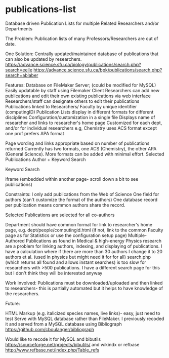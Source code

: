 # publications-list
Database driven Publication Lists for multiple Related Researchers and/or Departments

The Problem: Publication lists of many Professors/Researchers are out of date.

One Solution: Centrally updated/maintained database of publications that can also be updated by researchers.  
https://advance.science.sfu.ca/biology/publications/search.php?search=eelle
https://advance.science.sfu.ca/bpk/publications/search.php?search=ablaber

Features:
Database on FileMaker Server;  (could be modified for MySQL)
Easily updatable by staff using Filemaker Client
Researchers can add new publications and edit their own existing publications via web interface
Researchers/staff can designate others to edit their publications
Publications linked to Researchers/ Faculty by unique identifier (computingID) 
Publication Lists display in different formats for different disciplines
Configuration/customization in a single file 
Displays name of researcher and links to researcher's home page
Customized for each dept, and/or for individual researchers
e.g, Chemistry uses ACS format except one prof prefers APA format
 
Page wording and links appropriate based on number of publications returned
Currently has two formats, one ACS (Chemistry), the other APA (General Science). 
More formats can be added with minimal effort.
Selected Publications
Author + Keyword Search
 
Keyword Search
 
iframe (embedded within another page- scroll down a bit to see publications)

Constraints:
I only add publications from the Web of Science
One field for authors (can't customize the format of the authors)
One database record per publication means common authors share the record.
 
Selected Publications are selected for all co-authors
 
Department should have common format for link to researcher's home page, 
e.g. dept/people/computingid.html (if not, link to the common Faculty page as for Statistics or use the configuration setup page)
Multiple-Authored Publications as found in Medical & high-energy Physics research are a problem 
for linking authors, indexing, and displaying of publications.  I have a calculation where if there are more than 30 authors I change it to 20 authors et al. (used in physics but might need it for for all)
search.php (which returns all found and allows instant searches) is too slow for researchers with >500 publications. I have a different search page for this but I don't think they will be interested anyway
 

Work Involved:
Publications must be downloaded/uploaded and then linked to researchers- this is partially automated but it helps to have knowledge of the researchers.

Future:
 
HTML Markup (e.g. italicized species names, live links)- easy, just need to test
Serve with MySQL database rather than FileMaker. I previously recoded it and 
served from a MySQL database using Bibliograph https://github.com/cboulanger/bibliograph
 
Would like to recode it for MySQL and bibutils https://sourceforge.net/projects/bibutils/
and wikindx or refbase http://www.refbase.net/index.php/Table_refs

